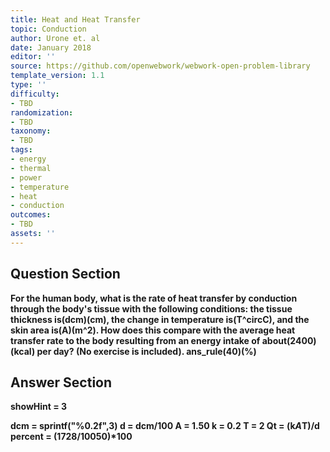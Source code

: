 ```yaml
---
title: Heat and Heat Transfer
topic: Conduction
author: Urone et. al
date: January 2018
editor: ''
source: https://github.com/openwebwork/webwork-open-problem-library
template_version: 1.1
type: ''
difficulty:
- TBD
randomization:
- TBD
taxonomy:
- TBD
tags:
- energy
- thermal
- power
- temperature
- heat
- conduction
outcomes:
- TBD
assets: ''
---
```


## Question Section 

<b>
For the human body, what is the rate of heat transfer by conduction through the body's tissue with the following conditions: the tissue thickness is(dcm)(cm), the change in temperature is(T^circC), and the skin area is(A)(m^2). How does this compare with the average heat transfer rate to the body resulting from an energy intake of about(2400)(kcal) per day? (No exercise is included).
ans_rule(40)(%)



## Answer Section

showHint = 3

dcm = sprintf("%0.2f",3)
d = dcm/100
A = 1.50
k = 0.2
T = 2
Qt = (k*A*T)/d
percent = (1728/10050)*100